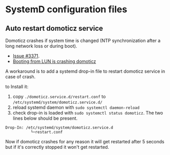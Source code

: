# SystemD configuration files

## Auto restart domoticz service

Domoticz crashes if system time is changed (NTP synchronization after a long network loss or during boot).
- [Issue #3371](https://github.com/domoticz/domoticz/issues/3371).
- [Booting from LUN is crashing domoticz](https://www.domoticz.com/forum/viewtopic.php?f=6&t=28738l)

A workaround is to add a systemd drop-in file to restart domoticz service in case of crash.

to Install it:
1. copy `./domoticz.service.d/restart.conf` to `/etc/systemd/system/domoticz.service.d/`
2. reload systemd daemon with `sudo systemctl daemon-reload`
3. check drop-in is loaded with `sudo systemctl status domoticz`. The two lines below should be present.
```
Drop-In: /etc/systemd/system/domoticz.service.d
           └─restart.conf
```

Now if domoticz crashes for any reason it will get restarted after 5 seconds but if it's correctly stopped it won't get restarted.
